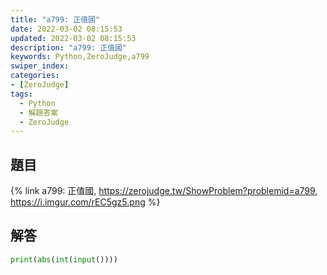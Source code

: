 ```yaml
---
title: "a799: 正值國"
date: 2022-03-02 08:15:53
updated: 2022-03-02 08:15:53
description: "a799: 正值國"
keywords: Python,ZeroJudge,a799
swiper_index: 
categories:
- [ZeroJudge]
tags:
  - Python
  - 解題答案
  - ZeroJudge
---
```


## 題目
{% link a799: 正值國, https://zerojudge.tw/ShowProblem?problemid=a799, https://i.imgur.com/rEC5gz5.png %}

## 解答
```python
print(abs(int(input())))
```